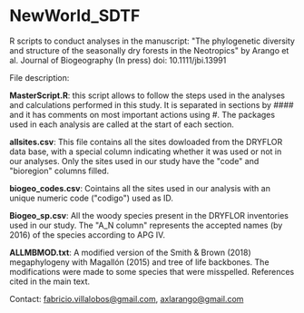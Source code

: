 # NewWorld_SDTF
R scripts to conduct analyses in the manuscript: "The phylogenetic diversity and structure of the seasonally dry forests in the Neotropics" by Arango et al. Journal of Biogeography (In press) doi: 10.1111/jbi.13991

File description: 

**MasterScript.R**: this script allows to follow the steps used in the analyses and calculations performed in this study. It is separated in sections by #### and it has comments on most important actions using #. The packages used in each analysis are called at the start of each section.


**allsites.csv**: This file contains all the sites dowloaded from the DRYFLOR data base, with a special column indicating whether it was used or not in our analyses. Only the sites used in our study have the "code" and "bioregion" columns filled.

**biogeo_codes.csv**: Cointains all the sites used in our analysis with an unique numeric code ("codigo") used as ID. 

**Biogeo_sp.csv**: All the woody species present in the DRYFLOR inventories used in our study. The "A_N column" represents the accepted names (by 2016) of the species according to APG IV.

**ALLMBMOD.txt**: A modified version of the Smith & Brown (2018) megaphylogeny with Magallón (2015) and tree of life backbones. The modifications were made to some species that were misspelled. References cited in the main text.

Contact: fabricio.villalobos@gmail.com, axlarango@gmail.com
